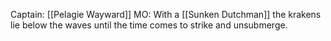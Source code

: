 Captain: [[Pelagie Wayward]]
MO: With a [[Sunken Dutchman]] the krakens lie below the waves until the time comes to strike and unsubmerge.